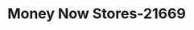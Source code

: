 ---
f_zip-code: 44842
f_state-code: OH
title: Money Now Stores-21669
f_phone: 419-994-4360
f_city-only: Loudonville
f_address: 111 S Spring Street Loudonville
f_location-unique-id: '21669'
slug: money-now-stores-21669
updated-on: '2024-05-30T13:46:58.046Z'
created-on: '2024-05-30T13:36:59.803Z'
published-on: '2024-05-30T13:54:32.469Z'
f_city-state: cms/city/loudonville-oh.md
f_company: cms/company/money-now-stores.md
f_state: cms/state/ohio.md
layout: '[payday-loan].html'
tags: payday-loan
---
